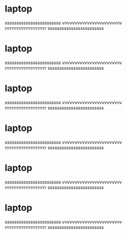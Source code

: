 # laptop
ssssssssssssssssssssssss
vvvvvvvvvvvvvvvvvvvvvvvv
rrrrrrrrrrrrrrrrrrrrrrrr
ssssssssssssssssssssssss
# laptop
ssssssssssssssssssssssss
vvvvvvvvvvvvvvvvvvvvvvvv
rrrrrrrrrrrrrrrrrrrrrrrr
ssssssssssssssssssssssss
# laptop
ssssssssssssssssssssssss
vvvvvvvvvvvvvvvvvvvvvvvv
rrrrrrrrrrrrrrrrrrrrrrrr
ssssssssssssssssssssssss
# laptop
ssssssssssssssssssssssss
vvvvvvvvvvvvvvvvvvvvvvvv
rrrrrrrrrrrrrrrrrrrrrrrr
ssssssssssssssssssssssss
# laptop
ssssssssssssssssssssssss
vvvvvvvvvvvvvvvvvvvvvvvv
rrrrrrrrrrrrrrrrrrrrrrrr
ssssssssssssssssssssssss
# laptop
ssssssssssssssssssssssss
vvvvvvvvvvvvvvvvvvvvvvvv
rrrrrrrrrrrrrrrrrrrrrrrr
ssssssssssssssssssssssss
